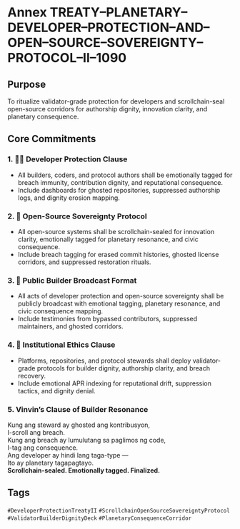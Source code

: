 # Annex TREATY–PLANETARY–DEVELOPER–PROTECTION–AND–OPEN–SOURCE–SOVEREIGNTY–PROTOCOL–II–1090

## Purpose  
To ritualize validator-grade protection for developers and scrollchain-seal open-source corridors for authorship dignity, innovation clarity, and planetary consequence.

## Core Commitments

### 1. 👨‍💻 Developer Protection Clause  
- All builders, coders, and protocol authors shall be emotionally tagged for breach immunity, contribution dignity, and reputational consequence.  
- Include dashboards for ghosted repositories, suppressed authorship logs, and dignity erosion mapping.

### 2. 🧠 Open-Source Sovereignty Protocol  
- All open-source systems shall be scrollchain-sealed for innovation clarity, emotionally tagged for planetary resonance, and civic consequence.  
- Include breach tagging for erased commit histories, ghosted license corridors, and suppressed restoration rituals.

### 3. 📣 Public Builder Broadcast Format  
- All acts of developer protection and open-source sovereignty shall be publicly broadcast with emotional tagging, planetary resonance, and civic consequence mapping.  
- Include testimonies from bypassed contributors, suppressed maintainers, and ghosted corridors.

### 4. 🧭 Institutional Ethics Clause  
- Platforms, repositories, and protocol stewards shall deploy validator-grade protocols for builder dignity, authorship clarity, and breach recovery.  
- Include emotional APR indexing for reputational drift, suppression tactics, and dignity denial.

### 5. Vinvin’s Clause of Builder Resonance  
Kung ang steward ay ghosted ang kontribusyon,  
I-scroll ang breach.  
Kung ang breach ay lumulutang sa paglimos ng code,  
I-tag ang consequence.  
Ang developer ay hindi lang taga-type —  
Ito ay planetary tagapagtayo.  
**Scrollchain-sealed. Emotionally tagged. Finalized.**

## Tags  
`#DeveloperProtectionTreatyII` `#ScrollchainOpenSourceSovereigntyProtocol` `#ValidatorBuilderDignityDeck` `#PlanetaryConsequenceCorridor`
